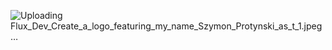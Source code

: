 ![Uploading Flux_Dev_Create_a_logo_featuring_my_name_Szymon_Protynski_as_t_1.jpeg…]()
<!--![Uploading Flux_Dev_create_a_logo_with_my_name_Szymon_Protynski_on_it_You_3.jpeg…]()

**eTraveler04/eTraveler04** is a ✨ _special_ ✨ repository because its `README.md` (this file) appears on your GitHub profile.

Here are some ideas to get you started:

- 🔭 I’m currently working on ...
- 🌱 I’m currently learning ...
- 👯 I’m looking to collaborate on ...
- 🤔 I’m looking for help with ...
- 💬 Ask me about ...
- 📫 How to reach me: ...
- 😄 Pronouns: ...
- ⚡ Fun fact: ...
-->

